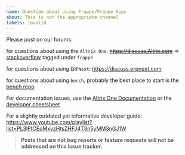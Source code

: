 ```yaml
---
name: Question about using Frappe/Frappe Apps
about: This is not the appropriate channel
labels: invalid
---
```


Please post on our forums:

for questions about using the `Altrix One`: ~~https://discuss.Altrix.com~~ => [stackoverflow](https://stackoverflow.com/questions/tagged/frappe) tagged under `frappe`

for questions about using `ERPNext`: https://discuss.erpnext.com

for questions about using `bench`, probably the best place to start is the [bench repo](https://github.com/frappe/bench)

For documentation issues, use the [Altrix One Documentation](https://frappeframework.com/docs) or the [developer cheetsheet](https://github.com/frappe/frappe/wiki/Developer-Cheatsheet)

For a slightly outdated yet informative developer guide: https://www.youtube.com/playlist?list=PL3lFfCEoMxvzHtsZHFJ4T3n5yMM3nGJ1W

> **Posts that are not bug reports or feature requests will not be addressed on this issue tracker.**